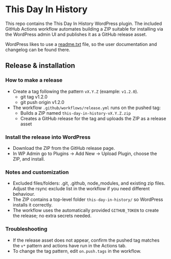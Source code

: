 # This Day In History

This repo contains the This Day In History WordPress plugin. The included GitHub Actions workflow automates building a ZIP suitable for installing via the WordPress admin UI and publishes it as a GitHub release asset.

WordPress likes to use a [readme.txt](readme.txt) file, so the user documentation and changelog can be found there.

## Release & installation

### How to make a release

- Create a tag following the pattern `vX.Y.Z` (example: `v1.2.0`).
    - git tag v1.2.0
    - git push origin v1.2.0
- The workflow `.github/workflows/release.yml` runs on the pushed tag:
    - Builds a ZIP named `this-day-in-history-vX.Y.Z.zip`
    - Creates a GitHub release for the tag and uploads the ZIP as a release asset

### Install the release into WordPress

- Download the ZIP from the GitHub release page.
- In WP Admin go to Plugins → Add New → Upload Plugin, choose the ZIP, and install.

### Notes and customization

- Excluded files/folders: .git, .github, node_modules, and existing zip files. Adjust the rsync exclude list in the workflow if you need different behaviour.
- The ZIP contains a top-level folder `this-day-in-history/` so WordPress installs it correctly.
- The workflow uses the automatically provided `GITHUB_TOKEN` to create the release; no extra secrets needed.

### Troubleshooting

- If the release asset does not appear, confirm the pushed tag matches the `v*` pattern and actions have run in the Actions tab.
- To change the tag pattern, edit `on.push.tags` in the workflow.
